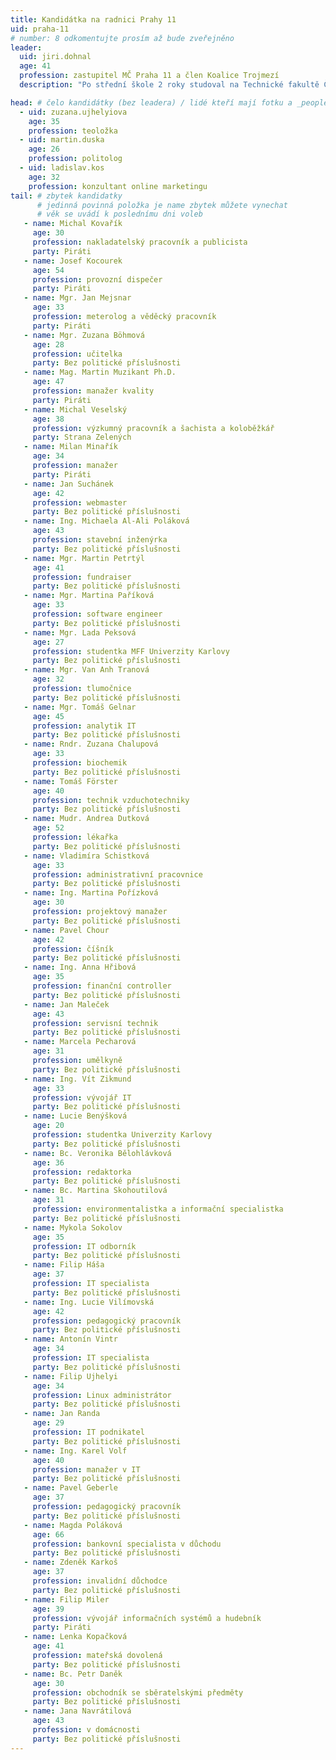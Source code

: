 ```yaml
---
title: Kandidátka na radnici Prahy 11
uid: praha-11
# number: 8 odkomentujte prosím až bude zveřejněno
leader:
  uid: jiri.dohnal
  age: 41
  profession: zastupitel MČ Praha 11 a člen Koalice Trojmezí
  description: "Po střední škole 2 roky studoval na Technické fakultě České zemědělské univerzity a od roku 1999 začal pracovat na Ministerstvu zahraničí ČR. V letech 2001 až 2005  pobýval pracovně v Hanoji na Velvyslanectví ČR ve Vietnamu. Od roku 2014 je zastupitelem městské části Praha 11 a od roku 2017 je členem Pirátské strany."

head: # čelo kandidátky (bez leadera) / lidé kteří mají fotku a _people/jmeno.md
  - uid: zuzana.ujhelyiova
    age: 35
    profession: teoložka
  - uid: martin.duska
    age: 26
    profession: politolog
  - uid: ladislav.kos
    age: 32
    profession: konzultant online marketingu
tail: # zbytek kandidatky
      # jedinná povinná položka je name zbytek můžete vynechat
      # věk se uvádí k poslednímu dni voleb
   - name: Michal Kovařík
     age: 30
     profession: nakladatelský pracovník a publicista
     party: Piráti
   - name: Josef Kocourek
     age: 54
     profession: provozní dispečer
     party: Piráti
   - name: Mgr. Jan Mejsnar
     age: 33
     profession: meterolog a věděcký pracovník
     party: Piráti
   - name: Mgr. Zuzana Böhmová
     age: 28
     profession: učitelka
     party: Bez politické příslušnosti
   - name: Mag. Martin Muzikant Ph.D.
     age: 47
     profession: manažer kvality
     party: Piráti
   - name: Michal Veselský
     age: 38
     profession: výzkumný pracovník a šachista a koloběžkář
     party: Strana Zelených
   - name: Milan Minařík
     age: 34
     profession: manažer
     party: Piráti
   - name: Jan Suchánek
     age: 42
     profession: webmaster
     party: Bez politické příslušnosti
   - name: Ing. Michaela Al-Ali Poláková
     age: 43
     profession: stavební inženýrka
     party: Bez politické příslušnosti
   - name: Mgr. Martin Petrtýl
     age: 41
     profession: fundraiser
     party: Bez politické příslušnosti
   - name: Mgr. Martina Paříková
     age: 33
     profession: software engineer
     party: Bez politické příslušnosti
   - name: Mgr. Lada Peksová
     age: 27
     profession: studentka MFF Univerzity Karlovy
     party: Bez politické příslušnosti
   - name: Mgr. Van Anh Tranová
     age: 32
     profession: tlumočnice
     party: Bez politické příslušnosti
   - name: Mgr. Tomáš Gelnar
     age: 45
     profession: analytik IT
     party: Bez politické příslušnosti
   - name: Rndr. Zuzana Chalupová
     age: 33
     profession: biochemik
     party: Bez politické příslušnosti
   - name: Tomáš Förster
     age: 40
     profession: technik vzduchotechniky
     party: Bez politické příslušnosti
   - name: Mudr. Andrea Dutková
     age: 52
     profession: lékařka
     party: Bez politické příslušnosti
   - name: Vladimíra Schistková
     age: 33
     profession: administrativní pracovnice
     party: Bez politické příslušnosti
   - name: Ing. Martina Pořízková
     age: 30
     profession: projektový manažer
     party: Bez politické příslušnosti
   - name: Pavel Chour
     age: 42
     profession: číšník
     party: Bez politické příslušnosti
   - name: Ing. Anna Hřibová
     age: 35
     profession: finanční controller
     party: Bez politické příslušnosti
   - name: Jan Maleček
     age: 43
     profession: servisní technik
     party: Bez politické příslušnosti
   - name: Marcela Pecharová
     age: 31
     profession: umělkyně
     party: Bez politické příslušnosti
   - name: Ing. Vít Zikmund
     age: 33
     profession: vývojář IT
     party: Bez politické příslušnosti
   - name: Lucie Benýšková
     age: 20
     profession: studentka Univerzity Karlovy
     party: Bez politické příslušnosti
   - name: Bc. Veronika Bělohlávková
     age: 36
     profession: redaktorka
     party: Bez politické příslušnosti
   - name: Bc. Martina Skohoutilová
     age: 31
     profession: environmentalistka a informační specialistka
     party: Bez politické příslušnosti
   - name: Mykola Sokolov
     age: 35
     profession: IT odborník
     party: Bez politické příslušnosti
   - name: Filip Háša
     age: 37
     profession: IT specialista
     party: Bez politické příslušnosti
   - name: Ing. Lucie Vilímovská
     age: 42
     profession: pedagogický pracovník
     party: Bez politické příslušnosti
   - name: Antonín Vintr
     age: 34
     profession: IT specialista
     party: Bez politické příslušnosti
   - name: Filip Ujhelyi
     age: 34
     profession: Linux administrátor
     party: Bez politické příslušnosti
   - name: Jan Randa
     age: 29
     profession: IT podnikatel
     party: Bez politické příslušnosti
   - name: Ing. Karel Volf
     age: 40
     profession: manažer v IT
     party: Bez politické příslušnosti
   - name: Pavel Geberle
     age: 37
     profession: pedagogický pracovník
     party: Bez politické příslušnosti
   - name: Magda Poláková
     age: 66
     profession: bankovní specialista v důchodu
     party: Bez politické příslušnosti
   - name: Zdeněk Karkoš
     age: 37
     profession: invalidní důchodce
     party: Bez politické příslušnosti
   - name: Filip Miler
     age: 39
     profession: vývojář informačních systémů a hudebník
     party: Piráti
   - name: Lenka Kopačková
     age: 41
     profession: mateřská dovolená
     party: Bez politické příslušnosti
   - name: Bc. Petr Daněk
     age: 30
     profession: obchodník se sběratelskými předměty
     party: Bez politické příslušnosti
   - name: Jana Navrátilová
     age: 43
     profession: v domácnosti
     party: Bez politické příslušnosti
---
```

